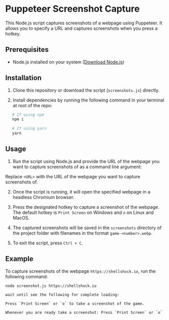 # Puppeteer Screenshot Capture

This Node.js script captures screenshots of a webpage using Puppeteer. It allows you to specify a URL and captures screenshots when you press a hotkey.

## Prerequisites

- Node.js installed on your system ([Download Node.js](https://nodejs.org/))

## Installation

1. Clone this repository or download the script (`screenshots.js`) directly.

2. Install dependencies by running the following command in your terminal at root of the repo:

```bash
   # If using npm
   npm i

   # If using yarn
   yarn 
```   

## Usage

1. Run the script using Node.js and provide the URL of the webpage you want to capture screenshots of as a command line argument:


Replace `<URL>` with the URL of the webpage you want to capture screenshots of.

2. Once the script is running, it will open the specified webpage in a headless Chromium browser.

3. Press the designated hotkey to capture a screenshot of the webpage. The default hotkey is `Print Screen` on Windows and `o` on Linux and MacOS.

4. The captured screenshots will be saved in the `screenshots` directory of the project folder with filenames in the format `game-<number>.webp`.

5. To exit the script, press `Ctrl + C`.

## Example

To capture screenshots of the webpage `https://shellshock.io`, run the following command:
```
node screenshot.js https://shellshock.io

wait until see the following for complete loading:

Press `Print Screen` or `o` to take a screenshot of the game.

Whenever you are ready take a screenshot: Press `Print Screen` or `o`
```
